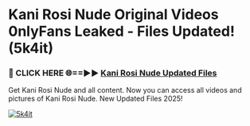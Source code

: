 # Kani Rosi Nude Original Videos 0nlyFans Leaked - Files Updated! (5k4it)

<h3>🔴 CLICK HERE 🌐==►► <a href="https://tinyurl.com/5h6xmrr3" rel="nofollow">Kani Rosi Nude Updated Files</a></h3>

Get Kani Rosi Nude and all content. Now you can access all videos and pictures of Kani Rosi Nude. New Updated Files 2025!

[![5k4it](https://i.imgur.com/KVD873Z.gif)](https://tinyurl.com/5h6xmrr3)
